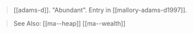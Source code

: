 > [[adams-d]]. "Abundant". Entry in [[mallory-adams-d1997]].

> See Also:
> [[ma--heap]]
> [[ma--wealth]]